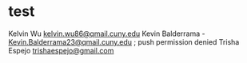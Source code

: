 # test
Kelvin Wu
kelvin.wu86@qmail.cuny.edu
Kevin Balderrama - Kevin.Balderrama23@qmail.cuny.edu ; push permission denied 
Trisha Espejo
trishaespejo@gmail.com
